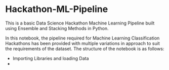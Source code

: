 # Hackathon-ML-Pipeline
This is a basic Data Science Hackathon Machine Learning Pipeline built using Ensemble and Stacking Methods in Python.

In this notebook, the pipeline required for Machine Learning Classification Hackathons has been provided with multiple variations in approach to suit the requirements of the dataset. The structure of the notebook is as follows:

* Importing Libraries and loading Data
* 
